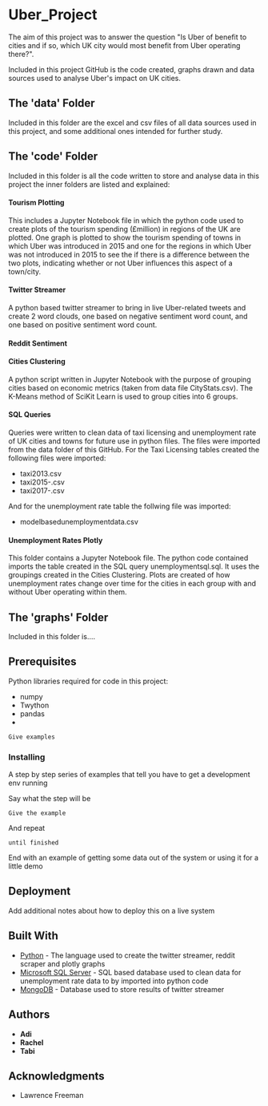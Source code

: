 # Uber_Project

The aim of this project was to answer the question "Is Uber of benefit to cities and if so, which UK city would most benefit from Uber operating there?".

Included in this project GitHub is the code created, graphs drawn and data sources used to analyse Uber's impact on UK cities.

## The 'data' Folder

Included in this folder are the excel and csv files of all data sources used in this project, and some additional ones intended for further study.

## The 'code' Folder

Included in this folder is all the code written to store and analyse data in this project the inner folders are listed and explained:

#### Tourism Plotting 

This includes a Jupyter Notebook file in which the python code used to create plots of the tourism spending (£million) in regions of the UK are plotted. One graph is plotted to show the tourism spending of towns in which Uber was introduced in 2015 and one for the regions in which Uber was not introduced in 2015 to see the if there is a difference between the two plots, indicating whether or not Uber influences this aspect of a town/city. 

#### Twitter Streamer

A python based twitter streamer to bring in live Uber-related tweets and create 2 word clouds, one based on negative sentiment word count, and one based on positive sentiment word count.

#### Reddit Sentiment

#### Cities Clustering 

A python script written in Jupyter Notebook with the purpose of grouping cities based on economic metrics (taken from data file CityStats.csv). The K-Means method of SciKit Learn is used to group cities into 6 groups. 

#### SQL Queries

Queries were written to clean data of taxi licensing and unemployment rate of UK cities and towns for future use in python files. The files were imported from the data folder of this GitHub. For the Taxi Licensing tables created the following files were imported: 
* taxi2013.csv
* taxi2015-.csv
* taxi2017-.csv

And for the unemployment rate table the follwing file was imported:
* modelbasedunemploymentdata.csv

#### Unemployment Rates Plotly

This folder contains a Jupyter Notebook file. The python code contained imports the table created in the SQL query unemploymentsql.sql. It uses the groupings created in the Cities Clustering. Plots are created of how unemployment rates change over time for the cities in each group with and without Uber operating within them. 

## The 'graphs' Folder

Included in this folder is....

## Prerequisites

Python libraries required for code in this project:
* numpy
* Twython
* pandas
*

```
Give examples
```

### Installing

A step by step series of examples that tell you have to get a development env running

Say what the step will be

```
Give the example
```

And repeat

```
until finished
```

End with an example of getting some data out of the system or using it for a little demo

## Deployment

Add additional notes about how to deploy this on a live system

## Built With

* [Python](https://www.python.org/) - The language used to create the twitter streamer, reddit scraper and plotly graphs 
* [Microsoft SQL Server](https://docs.microsoft.com/en-us/sql/ssms/download-sql-server-management-studio-ssms) - SQL based database used to clean data for unemployment rate data to by imported into python code
* [MongoDB](https://www.mongodb.com/) - Database used to store results of twitter streamer

## Authors

* **Adi** 
* **Rachel** 
* **Tabi** 

## Acknowledgments

* Lawrence Freeman

